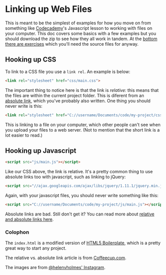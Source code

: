 # Linking up Web Files
This is meant to be the simplest of examples for how you move on from something like [Codecademy](http://www.codecademy.com/)'s Javascript lesson to working with files on your computer. This doc covers some basics with a few examples but you should download the zip to see how they all work in tandem. At the [bottom there are exercises]() which you'll need the source files for anyway.

## Hooking up CSS
To link to a CSS file you use a ```link rel```. An example is below:

```html
<link rel="stylesheet" href="css/main.css">
```

The important thing to notice here is that the link is _relative:_ this means that the files are within the current project folder. This is diferent from an [absolute link](), which you've probably also written. One thing you should never write is this:

```html
<link rel="stylesheet" href="C://username/Documents/code/my-project/css/main.css">
```

This is linking to a file on your computer, which other people can't see when you upload your files to a web server. (Not to mention that the short link is a lot easier to read.)

## Hooking up Javascript
```html
<script src="js/main.js"></script>
```

Like our CSS above, the link is relative. It's a pretty common thing to use absolute links too with javascript, such as linking to jQuery:

```html
<script src="//ajax.googleapis.com/ajax/libs/jquery/1.11.1/jquery.min.js"></script>
```

Again, with your javascript files, you should never write something like this:


```html
<script src="C://username/Documents/code/my-project/js/main.js"></script>
```

Absolute links are bad. Still don't get it? You can read more about [relative and absolute links here](http://www.coffeecup.com/help/articles/absolute-vs-relative-pathslinks/).

### Colophon
The ```index.html``` is a modified version of [HTML5 Boilerplate](http://html5boilerplate.com/), which is a pretty great way to start any project.

The relative vs. absolute link article is from [Coffeecup.com](http://www.coffeecup.com/help/articles/absolute-vs-relative-pathslinks/).

The images are from [@helenvholmes' Instagram](http://instagram.com/helenvholmes).